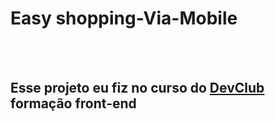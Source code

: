 <h1>Easy shopping-Via-Mobile</h1>
<br>
<br>
<h2>Esse projeto eu fiz no curso do <a href="https://rodolfomori.com.br/devclub">DevClub</a> formação front-end</h2>
